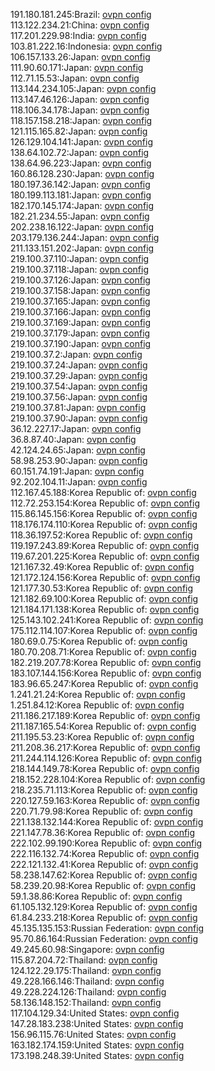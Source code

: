 191.180.181.245:Brazil: [ovpn config](vpn/191_180_181_245.ovpn)  
113.122.234.21:China: [ovpn config](vpn/113_122_234_21.ovpn)  
117.201.229.98:India: [ovpn config](vpn/117_201_229_98.ovpn)  
103.81.222.16:Indonesia: [ovpn config](vpn/103_81_222_16.ovpn)  
106.157.133.26:Japan: [ovpn config](vpn/106_157_133_26.ovpn)  
111.90.60.171:Japan: [ovpn config](vpn/111_90_60_171.ovpn)  
112.71.15.53:Japan: [ovpn config](vpn/112_71_15_53.ovpn)  
113.144.234.105:Japan: [ovpn config](vpn/113_144_234_105.ovpn)  
113.147.46.126:Japan: [ovpn config](vpn/113_147_46_126.ovpn)  
118.106.34.178:Japan: [ovpn config](vpn/118_106_34_178.ovpn)  
118.157.158.218:Japan: [ovpn config](vpn/118_157_158_218.ovpn)  
121.115.165.82:Japan: [ovpn config](vpn/121_115_165_82.ovpn)  
126.129.104.141:Japan: [ovpn config](vpn/126_129_104_141.ovpn)  
138.64.102.72:Japan: [ovpn config](vpn/138_64_102_72.ovpn)  
138.64.96.223:Japan: [ovpn config](vpn/138_64_96_223.ovpn)  
160.86.128.230:Japan: [ovpn config](vpn/160_86_128_230.ovpn)  
180.197.36.142:Japan: [ovpn config](vpn/180_197_36_142.ovpn)  
180.199.113.181:Japan: [ovpn config](vpn/180_199_113_181.ovpn)  
182.170.145.174:Japan: [ovpn config](vpn/182_170_145_174.ovpn)  
182.21.234.55:Japan: [ovpn config](vpn/182_21_234_55.ovpn)  
202.238.16.122:Japan: [ovpn config](vpn/202_238_16_122.ovpn)  
203.179.136.244:Japan: [ovpn config](vpn/203_179_136_244.ovpn)  
211.133.151.202:Japan: [ovpn config](vpn/211_133_151_202.ovpn)  
219.100.37.110:Japan: [ovpn config](vpn/219_100_37_110.ovpn)  
219.100.37.118:Japan: [ovpn config](vpn/219_100_37_118.ovpn)  
219.100.37.126:Japan: [ovpn config](vpn/219_100_37_126.ovpn)  
219.100.37.158:Japan: [ovpn config](vpn/219_100_37_158.ovpn)  
219.100.37.165:Japan: [ovpn config](vpn/219_100_37_165.ovpn)  
219.100.37.166:Japan: [ovpn config](vpn/219_100_37_166.ovpn)  
219.100.37.169:Japan: [ovpn config](vpn/219_100_37_169.ovpn)  
219.100.37.179:Japan: [ovpn config](vpn/219_100_37_179.ovpn)  
219.100.37.190:Japan: [ovpn config](vpn/219_100_37_190.ovpn)  
219.100.37.2:Japan: [ovpn config](vpn/219_100_37_2.ovpn)  
219.100.37.24:Japan: [ovpn config](vpn/219_100_37_24.ovpn)  
219.100.37.29:Japan: [ovpn config](vpn/219_100_37_29.ovpn)  
219.100.37.54:Japan: [ovpn config](vpn/219_100_37_54.ovpn)  
219.100.37.56:Japan: [ovpn config](vpn/219_100_37_56.ovpn)  
219.100.37.81:Japan: [ovpn config](vpn/219_100_37_81.ovpn)  
219.100.37.90:Japan: [ovpn config](vpn/219_100_37_90.ovpn)  
36.12.227.17:Japan: [ovpn config](vpn/36_12_227_17.ovpn)  
36.8.87.40:Japan: [ovpn config](vpn/36_8_87_40.ovpn)  
42.124.24.65:Japan: [ovpn config](vpn/42_124_24_65.ovpn)  
58.98.253.90:Japan: [ovpn config](vpn/58_98_253_90.ovpn)  
60.151.74.191:Japan: [ovpn config](vpn/60_151_74_191.ovpn)  
92.202.104.11:Japan: [ovpn config](vpn/92_202_104_11.ovpn)  
112.167.45.188:Korea Republic of: [ovpn config](vpn/112_167_45_188.ovpn)  
112.72.253.154:Korea Republic of: [ovpn config](vpn/112_72_253_154.ovpn)  
115.86.145.156:Korea Republic of: [ovpn config](vpn/115_86_145_156.ovpn)  
118.176.174.110:Korea Republic of: [ovpn config](vpn/118_176_174_110.ovpn)  
118.36.197.52:Korea Republic of: [ovpn config](vpn/118_36_197_52.ovpn)  
119.197.243.89:Korea Republic of: [ovpn config](vpn/119_197_243_89.ovpn)  
119.67.201.225:Korea Republic of: [ovpn config](vpn/119_67_201_225.ovpn)  
121.167.32.49:Korea Republic of: [ovpn config](vpn/121_167_32_49.ovpn)  
121.172.124.156:Korea Republic of: [ovpn config](vpn/121_172_124_156.ovpn)  
121.177.30.53:Korea Republic of: [ovpn config](vpn/121_177_30_53.ovpn)  
121.182.69.100:Korea Republic of: [ovpn config](vpn/121_182_69_100.ovpn)  
121.184.171.138:Korea Republic of: [ovpn config](vpn/121_184_171_138.ovpn)  
125.143.102.241:Korea Republic of: [ovpn config](vpn/125_143_102_241.ovpn)  
175.112.114.107:Korea Republic of: [ovpn config](vpn/175_112_114_107.ovpn)  
180.69.0.75:Korea Republic of: [ovpn config](vpn/180_69_0_75.ovpn)  
180.70.208.71:Korea Republic of: [ovpn config](vpn/180_70_208_71.ovpn)  
182.219.207.78:Korea Republic of: [ovpn config](vpn/182_219_207_78.ovpn)  
183.107.144.156:Korea Republic of: [ovpn config](vpn/183_107_144_156.ovpn)  
183.96.65.247:Korea Republic of: [ovpn config](vpn/183_96_65_247.ovpn)  
1.241.21.24:Korea Republic of: [ovpn config](vpn/1_241_21_24.ovpn)  
1.251.84.12:Korea Republic of: [ovpn config](vpn/1_251_84_12.ovpn)  
211.186.217.189:Korea Republic of: [ovpn config](vpn/211_186_217_189.ovpn)  
211.187.165.54:Korea Republic of: [ovpn config](vpn/211_187_165_54.ovpn)  
211.195.53.23:Korea Republic of: [ovpn config](vpn/211_195_53_23.ovpn)  
211.208.36.217:Korea Republic of: [ovpn config](vpn/211_208_36_217.ovpn)  
211.244.114.126:Korea Republic of: [ovpn config](vpn/211_244_114_126.ovpn)  
218.144.149.78:Korea Republic of: [ovpn config](vpn/218_144_149_78.ovpn)  
218.152.228.104:Korea Republic of: [ovpn config](vpn/218_152_228_104.ovpn)  
218.235.71.113:Korea Republic of: [ovpn config](vpn/218_235_71_113.ovpn)  
220.127.59.163:Korea Republic of: [ovpn config](vpn/220_127_59_163.ovpn)  
220.71.79.98:Korea Republic of: [ovpn config](vpn/220_71_79_98.ovpn)  
221.138.132.144:Korea Republic of: [ovpn config](vpn/221_138_132_144.ovpn)  
221.147.78.36:Korea Republic of: [ovpn config](vpn/221_147_78_36.ovpn)  
222.102.99.190:Korea Republic of: [ovpn config](vpn/222_102_99_190.ovpn)  
222.116.132.74:Korea Republic of: [ovpn config](vpn/222_116_132_74.ovpn)  
222.121.132.41:Korea Republic of: [ovpn config](vpn/222_121_132_41.ovpn)  
58.238.147.62:Korea Republic of: [ovpn config](vpn/58_238_147_62.ovpn)  
58.239.20.98:Korea Republic of: [ovpn config](vpn/58_239_20_98.ovpn)  
59.1.38.86:Korea Republic of: [ovpn config](vpn/59_1_38_86.ovpn)  
61.105.132.129:Korea Republic of: [ovpn config](vpn/61_105_132_129.ovpn)  
61.84.233.218:Korea Republic of: [ovpn config](vpn/61_84_233_218.ovpn)  
45.135.135.153:Russian Federation: [ovpn config](vpn/45_135_135_153.ovpn)  
95.70.86.164:Russian Federation: [ovpn config](vpn/95_70_86_164.ovpn)  
49.245.60.98:Singapore: [ovpn config](vpn/49_245_60_98.ovpn)  
115.87.204.72:Thailand: [ovpn config](vpn/115_87_204_72.ovpn)  
124.122.29.175:Thailand: [ovpn config](vpn/124_122_29_175.ovpn)  
49.228.166.146:Thailand: [ovpn config](vpn/49_228_166_146.ovpn)  
49.228.224.126:Thailand: [ovpn config](vpn/49_228_224_126.ovpn)  
58.136.148.152:Thailand: [ovpn config](vpn/58_136_148_152.ovpn)  
117.104.129.34:United States: [ovpn config](vpn/117_104_129_34.ovpn)  
147.28.183.238:United States: [ovpn config](vpn/147_28_183_238.ovpn)  
156.96.115.76:United States: [ovpn config](vpn/156_96_115_76.ovpn)  
163.182.174.159:United States: [ovpn config](vpn/163_182_174_159.ovpn)  
173.198.248.39:United States: [ovpn config](vpn/173_198_248_39.ovpn)  
